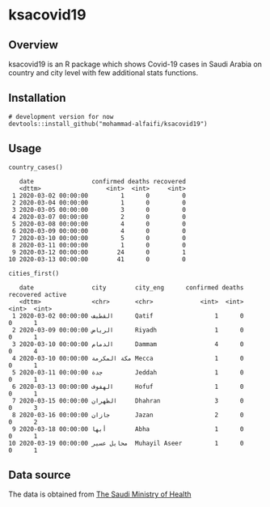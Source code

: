 # ksacovid19

## Overview

ksacovid19 is an R package which shows Covid-19 cases in Saudi Arabia on country and city level with few additional stats functions. 

## Installation
```
# development version for now
devtools::install_github("mohammad-alfaifi/ksacovid19")
```
## Usage

```
country_cases()

   date                confirmed deaths recovered
   <dttm>                  <int>  <int>     <int>
 1 2020-03-02 00:00:00         1      0         0
 2 2020-03-04 00:00:00         1      0         0
 3 2020-03-05 00:00:00         3      0         0
 4 2020-03-07 00:00:00         2      0         0
 5 2020-03-08 00:00:00         4      0         0
 6 2020-03-09 00:00:00         4      0         0
 7 2020-03-10 00:00:00         5      0         0
 8 2020-03-11 00:00:00         1      0         0
 9 2020-03-12 00:00:00        24      0         1
10 2020-03-13 00:00:00        41      0         0

```

```
cities_first()

   date                city        city_eng      confirmed deaths recovered active
   <dttm>              <chr>       <chr>             <int>  <int>     <int>  <int>
 1 2020-03-02 00:00:00 القطيف      Qatif                 1      0         0      1
 2 2020-03-09 00:00:00 الرياض      Riyadh                1      0         0      1
 3 2020-03-10 00:00:00 الدمام      Dammam                4      0         0      4
 4 2020-03-10 00:00:00 مكة المكرمة Mecca                 1      0         0      1
 5 2020-03-11 00:00:00 جدة         Jeddah                1      0         0      1
 6 2020-03-13 00:00:00 الهفوف‎      Hofuf                 1      0         0      1
 7 2020-03-15 00:00:00 الظهران     Dhahran               3      0         0      3
 8 2020-03-16 00:00:00 جازان       Jazan                 2      0         0      2
 9 2020-03-18 00:00:00 أبها        Abha                  1      0         0      1
10 2020-03-19 00:00:00 محايل عسير  Muhayil Aseer         1      0         0      1

```

## Data source

The data is obtained from [The Saudi Ministry of Health](https://covid19.moh.gov.sa/)

